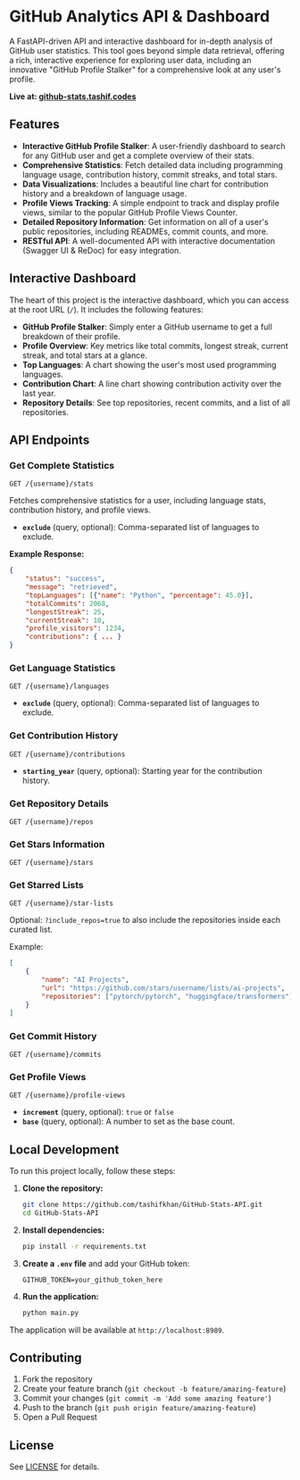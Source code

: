 # GitHub Analytics API & Dashboard

A FastAPI-driven API and interactive dashboard for in-depth analysis of GitHub user statistics. This tool goes beyond simple data retrieval, offering a rich, interactive experience for exploring user data, including an innovative "GitHub Profile Stalker" for a comprehensive look at any user's profile.

**Live at: [github-stats.tashif.codes](https://github-stats.tashif.codes)**

## Features

- **Interactive GitHub Profile Stalker**: A user-friendly dashboard to search for any GitHub user and get a complete overview of their stats.
- **Comprehensive Statistics**: Fetch detailed data including programming language usage, contribution history, commit streaks, and total stars.
- **Data Visualizations**: Includes a beautiful line chart for contribution history and a breakdown of language usage.
- **Profile Views Tracking**: A simple endpoint to track and display profile views, similar to the popular GitHub Profile Views Counter.
- **Detailed Repository Information**: Get information on all of a user's public repositories, including READMEs, commit counts, and more.
- **RESTful API**: A well-documented API with interactive documentation (Swagger UI & ReDoc) for easy integration.

## Interactive Dashboard

The heart of this project is the interactive dashboard, which you can access at the root URL (`/`). It includes the following features:

- **GitHub Profile Stalker**: Simply enter a GitHub username to get a full breakdown of their profile.
- **Profile Overview**: Key metrics like total commits, longest streak, current streak, and total stars at a glance.
- **Top Languages**: A chart showing the user's most used programming languages.
- **Contribution Chart**: A line chart showing contribution activity over the last year.
- **Repository Details**: See top repositories, recent commits, and a list of all repositories.

## API Endpoints

### Get Complete Statistics

`GET /{username}/stats`

Fetches comprehensive statistics for a user, including language stats, contribution history, and profile views.

- **`exclude`** (query, optional): Comma-separated list of languages to exclude.

**Example Response:**

```json
{
    "status": "success",
    "message": "retrieved",
    "topLanguages": [{"name": "Python", "percentage": 45.0}],
    "totalCommits": 2068,
    "longestStreak": 25,
    "currentStreak": 10,
    "profile_visitors": 1234,
    "contributions": { ... }
}
```

### Get Language Statistics

`GET /{username}/languages`

- **`exclude`** (query, optional): Comma-separated list of languages to exclude.

### Get Contribution History

`GET /{username}/contributions`

- **`starting_year`** (query, optional): Starting year for the contribution history.

### Get Repository Details

`GET /{username}/repos`

### Get Stars Information

`GET /{username}/stars`

### Get Starred Lists

`GET /{username}/star-lists`

Optional: `?include_repos=true` to also include the repositories inside each curated list.

Example:

```json
[
	{
		"name": "AI Projects",
		"url": "https://github.com/stars/username/lists/ai-projects",
		"repositories": ["pytorch/pytorch", "huggingface/transformers"]
	}
]
```

### Get Commit History

`GET /{username}/commits`

### Get Profile Views

`GET /{username}/profile-views`

- **`increment`** (query, optional): `true` or `false`
- **`base`** (query, optional): A number to set as the base count.

## Local Development

To run this project locally, follow these steps:

1.  **Clone the repository:**

    ```bash
    git clone https://github.com/tashifkhan/GitHub-Stats-API.git
    cd GitHub-Stats-API
    ```

2.  **Install dependencies:**

    ```bash
    pip install -r requirements.txt
    ```

3.  **Create a `.env` file** and add your GitHub token:

    ```
    GITHUB_TOKEN=your_github_token_here
    ```

4.  **Run the application:**
    ```bash
    python main.py
    ```

The application will be available at `http://localhost:8989`.

## Contributing

1. Fork the repository
2. Create your feature branch (`git checkout -b feature/amazing-feature`)
3. Commit your changes (`git commit -m 'Add some amazing feature'`)
4. Push to the branch (`git push origin feature/amazing-feature`)
5. Open a Pull Request

## License

See [LICENSE](./LICENSE) for details.
